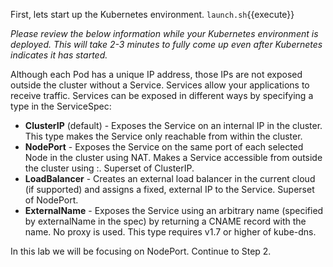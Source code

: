 First, lets start up the Kubernetes environment. `launch.sh`{{execute}}

*Please review the below information while your Kubernetes environment is deployed. This will take 2-3 minutes to fully come up even after Kubernetes indicates it has started.*

Although each Pod has a unique IP address, those IPs are not exposed outside the cluster without a Service. Services allow your applications to receive traffic. Services can be exposed in different ways by specifying a type in the ServiceSpec:

* **ClusterIP** (default) - Exposes the Service on an internal IP in the cluster. This type makes the Service only reachable from within the cluster.
* **NodePort** - Exposes the Service on the same port of each selected Node in the cluster using NAT. Makes a Service accessible from outside the cluster using <NodeIP>:<NodePort>. Superset of ClusterIP.
* **LoadBalancer** - Creates an external load balancer in the current cloud (if supported) and assigns a fixed, external IP to the Service. Superset of NodePort.
* **ExternalName** - Exposes the Service using an arbitrary name (specified by externalName in the spec) by returning a CNAME record with the name. No proxy is used. This type requires v1.7 or higher of kube-dns.

In this lab we will be focusing on NodePort. Continue to Step 2.
